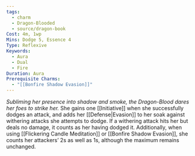 ```yaml
---
tags:
  - charm
  - Dragon-Blooded
  - source/dragon-book
Cost: 4m, 1wp
Mins: Dodge 5, Essence 4
Type: Reflexive
Keywords:
  - Aura
  - Dual
  - Fire
Duration: Aura
Prerequisite Charms:
  - "[[Bonfire Shadow Evasion]]"
---
```

*Subliming her presence into shadow and smoke, the Dragon-Blood dares her foes to strike her.*
She gains one [[Initiative]] when she successfully dodges an attack, and adds her [[Defense|Evasion]] to her soak against withering attacks she attempts to dodge. If a withering attack hits her but deals no damage, it counts as her having dodged it. Additionally, when using [[Flickering Candle Meditation]] or [[Bonfire Shadow Evasion]], she counts her attackers’ 2s as well as 1s, although the maximum remains unchanged.